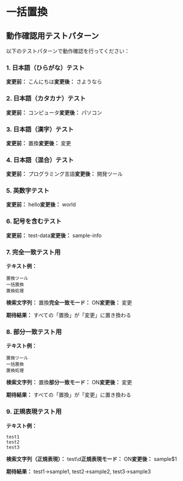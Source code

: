 # 一括置換  

## 動作確認用テストパターン

以下のテストパターンで動作確認を行ってください：

### 1. 日本語（ひらがな）テスト

**変更前：** こんにちは**変更後：** さようなら

### 2. 日本語（カタカナ）テスト

**変更前：** コンピュータ**変更後：** パソコン

### 3. 日本語（漢字）テスト

**変更前：** 置換**変更後：** 変更

### 4. 日本語（混合）テスト

**変更前：** プログラミング言語**変更後：** 開発ツール

### 5. 英数字テスト

**変更前：** hello**変更後：** world

### 6. 記号を含むテスト

**変更前：** test-data**変更後：** sample-info

### 7. 完全一致テスト用

**テキスト例：**

```plaintext
置換ツール
一括置換
置換処理
```

**検索文字列：** 置換**完全一致モード：** ON**変更後：** 変更

**期待結果：** すべての「置換」が「変更」に置き換わる

### 8. 部分一致テスト用

**テキスト例：**

```plaintext
置換ツール
一括置換
置換処理
```

**検索文字列：** 置換**部分一致モード：** ON**変更後：** 変更

**期待結果：** すべての「置換」が「変更」に置き換わる

### 9. 正規表現テスト用

**テキスト例：**

```plaintext
test1
test2
test3
```

**検索文字列（正規表現）：** test\d**正規表現モード：** ON**変更後：** sample$1

**期待結果：** test1→sample1, test2→sample2, test3→sample3
